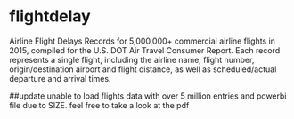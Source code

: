 # flightdelay
Airline Flight Delays Records for 5,000,000+ commercial airline flights in 2015, compiled for the U.S. DOT Air Travel Consumer Report. Each record represents a single flight, including the airline name, flight number, origin/destination airport and flight distance, as well as scheduled/actual departure and arrival times.


##update
unable to load flights data with over 5 million entries and powerbi file due to SIZE. feel free to take a look at the pdf
